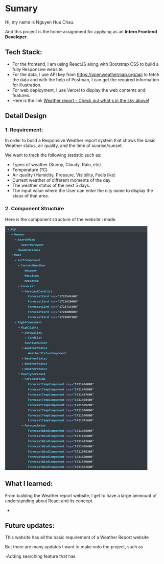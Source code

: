 # Sumary

Hi, my name is Nguyen Huu Chau.

And this project is the home assignment for applying as an **Intern Frontend Developer**.

## Tech Stack:

- For the frontend, I am using ReactJS along with Bootstrap CSS to build a fully Responsive website.
- For the data, I use API key from https://openweathermap.org/api to fetch the data and with the help of Postman, I can get the required information for illustration.
- For web deployment, I use Vercel to display the web contents and features.
- Here is the link [Weather report - Check out what's in the sky above!](https://weather-report-b93lmx88r-chaus-projects-8bdd6df0.vercel.app)

## Detail Design

### 1. Requirement:
In order to build a Responsive Weather report system that shows the basic Weather status, air quality, and the time of sunrise/sunset.

We want to track the following statistic such as:
- Types of weather (Sunny, Cloudy, Rain, etc)
- Temperature (°C)
- Air quality (Humidity, Pressure, Visibility, Feels like)
- Current weather of different moments of the day.
- The weather status of the next 5 days.
- The input value where the User can enter the city name to display the staus of that area.

### 2. Component Structure
Here is the component structure of the website i made.

<img src="./ComponentStructure.png"></img>

## What I learned:

  From building the Weather report website, I get to have a large ammount of understanding about React and its concept.

- 

## Future updates:

  This website has all the basic requirement of a Weather Report website

  But there are many updates I want to make onto the project, such as

-Adding searching feature that has 
